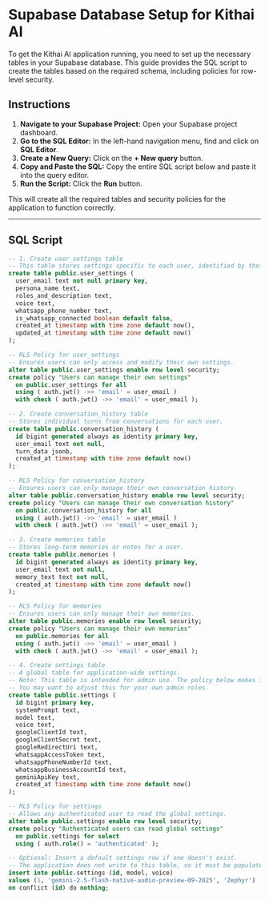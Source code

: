 # Supabase Database Setup for Kithai AI

To get the Kithai AI application running, you need to set up the necessary tables in your Supabase database. This guide provides the SQL script to create the tables based on the required schema, including policies for row-level security.

## Instructions

1.  **Navigate to your Supabase Project:** Open your Supabase project dashboard.
2.  **Go to the SQL Editor:** In the left-hand navigation menu, find and click on **SQL Editor**.
3.  **Create a New Query:** Click on the **+ New query** button.
4.  **Copy and Paste the SQL:** Copy the entire SQL script below and paste it into the query editor.
5.  **Run the Script:** Click the **Run** button.

This will create all the required tables and security policies for the application to function correctly.

---

## SQL Script

```sql
-- 1. Create user_settings table
-- This table stores settings specific to each user, identified by their email.
create table public.user_settings (
  user_email text not null primary key,
  persona_name text,
  roles_and_description text,
  voice text,
  whatsapp_phone_number text,
  is_whatsapp_connected boolean default false,
  created_at timestamp with time zone default now(),
  updated_at timestamp with time zone default now()
);

-- RLS Policy for user_settings
-- Ensures users can only access and modify their own settings.
alter table public.user_settings enable row level security;
create policy "Users can manage their own settings"
  on public.user_settings for all
  using ( auth.jwt() ->> 'email' = user_email )
  with check ( auth.jwt() ->> 'email' = user_email );

-- 2. Create conversation_history table
-- Stores individual turns from conversations for each user.
create table public.conversation_history (
  id bigint generated always as identity primary key,
  user_email text not null,
  turn_data jsonb,
  created_at timestamp with time zone default now()
);

-- RLS Policy for conversation_history
-- Ensures users can only manage their own conversation history.
alter table public.conversation_history enable row level security;
create policy "Users can manage their own conversation history"
  on public.conversation_history for all
  using ( auth.jwt() ->> 'email' = user_email )
  with check ( auth.jwt() ->> 'email' = user_email );

-- 3. Create memories table
-- Stores long-term memories or notes for a user.
create table public.memories (
  id bigint generated always as identity primary key,
  user_email text not null,
  memory_text text not null,
  created_at timestamp with time zone default now()
);

-- RLS Policy for memories
-- Ensures users can only manage their own memories.
alter table public.memories enable row level security;
create policy "Users can manage their own memories"
  on public.memories for all
  using ( auth.jwt() ->> 'email' = user_email )
  with check ( auth.jwt() ->> 'email' = user_email );

-- 4. Create settings table
-- A global table for application-wide settings.
-- Note: This table is intended for admin use. The policy below makes it read-only for all authenticated users.
-- You may want to adjust this for your own admin roles.
create table public.settings (
  id bigint primary key,
  systemPrompt text,
  model text,
  voice text,
  googleClientId text,
  googleClientSecret text,
  googleRedirectUri text,
  whatsappAccessToken text,
  whatsappPhoneNumberId text,
  whatsappBusinessAccountId text,
  geminiApiKey text,
  created_at timestamp with time zone default now()
);

-- RLS Policy for settings
-- Allows any authenticated user to read the global settings.
alter table public.settings enable row level security;
create policy "Authenticated users can read global settings"
  on public.settings for select
  using ( auth.role() = 'authenticated' );

-- Optional: Insert a default settings row if one doesn't exist.
-- The application does not write to this table, so it must be populated manually or with a script like this.
insert into public.settings (id, model, voice)
values (1, 'gemini-2.5-flash-native-audio-preview-09-2025', 'Zephyr')
on conflict (id) do nothing;

```
```